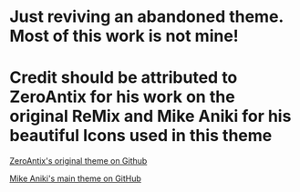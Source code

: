 # Just reviving an abandoned theme. Most of this work is not mine!

# Credit should be attributed to ZeroAntix for his work on the original ReMix and Mike Aniki for his beautiful Icons used in this theme

[ZeroAntix's original theme on Github](https://github.com/zeroantix/ReMiX)

[Mike Aniki's main theme on GitHub](https://github.com/Mike-Aniki/Aniki-ReMake)


